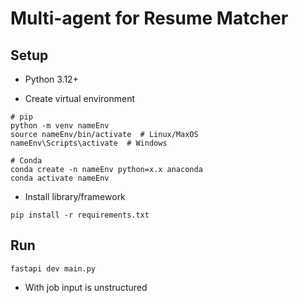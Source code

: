 # Multi-agent for Resume Matcher

## Setup

- Python 3.12+

- Create virtual environment

```commandline
# pip
python -m venv nameEnv
source nameEnv/bin/activate  # Linux/MaxOS
nameEnv\Scripts\activate  # Windows

# Conda
conda create -n nameEnv python=x.x anaconda
conda activate nameEnv
```

- Install library/framework

```commandline
pip install -r requirements.txt
```

## Run

```commandline
fastapi dev main.py
```

- With job input is unstructured